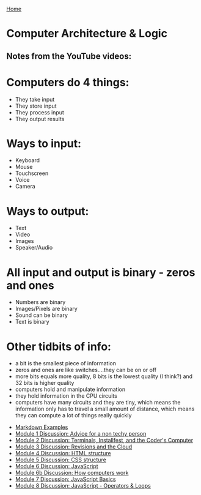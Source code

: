 [Home](https://jennjoyce.github.io/learning-journal/)

# Computer Architecture & Logic

## Notes from the YouTube videos:


# Computers do 4 things:
* They take input
* They store input
* They process input
* They output results

# Ways to input:
* Keyboard
* Mouse
* Touchscreen
* Voice
* Camera

# Ways to output:
* Text
* Video
* Images
* Speaker/Audio

# All input and output is binary - zeros and ones
* Numbers are binary
* Images/Pixels are binary
* Sound can be binary
* Text is binary 

# Other tidbits of info:
* a bit is the smallest piece of information
* zeros and ones are like switches....they can be on or off
* more bits equals more quality, 8 bits is the lowest quality (I think?) and 32 bits is higher quality
* computers hold and manipulate information
* they hold information in the CPU circuits
* computers have many circuits and they are tiny, which means the information only has to travel a small amount of distance, which means they can compute a lot of things really quickly


- [Markdown Examples](/MarkdownExample.md)
- [Module 1 Discussion: Advice for a non techy person](/Discussion.md)
- [Module 2 Discussion: Terminals, Installfest, and the Coder's Computer](/DISCUSSION_02.md)
- [Module 3 Discussion: Revisions and the Cloud](/Discussion03.md)
- [Module 4 Discussion: HTML structure](Discussion04.md)
- [Module 5 Discussion: CSS structure](Discussion05.md)
- [Module 6 Discussion: JavaScript](Discussion06.md)
- [Module 6b Discussion: How computers work](Discussion06b.md)
- [Module 7 Discussion: JavaScript Basics](Discussion07.md)
- [Module 8 Discussion: JavaScript - Operators & Loops](Discussion08.md)